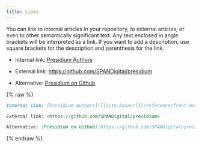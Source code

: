 ```yaml
---
title: Links
---
```


You can link to internal articles in your repository, to external articles, or even to other semantically significant text.
Any text enclosed in angle brackets will be interpreted as a link. If you want to add a description, use square brackets for the description and parenthesis for the link.


* Internal link: [Presidium Authors]({{site.baseurl}}/reference/front-matter/#authors)

* External link: <https://github.com/SPANDigital/presidium>

* Alternative: [Presidium on Github](https://github.com/SPANDigital/presidium)

{% raw %}
```md
Internal link: [Presidium Authors]({{site.baseurl}}/reference/front-matter/#authors)

External link: <https://github.com/SPANDigital/presidium>

Alternative: [Presidium on Github](https://github.com/SPANDigital/presidium)
```
{% endraw %}
